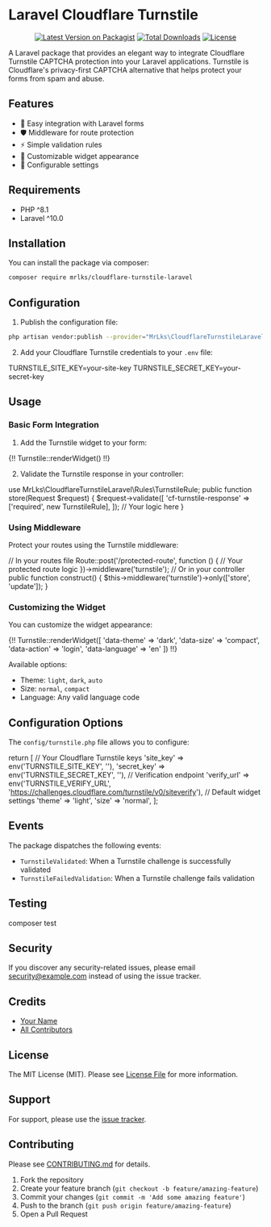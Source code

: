 # Laravel Cloudflare Turnstile

<div align="center">

[![Latest Version on Packagist](https://img.shields.io/packagist/v/mrlks/cloudflare-turnstile-laravel.svg)](https://packagist.org/packages/mrlks/cloudflare-turnstile-laravel)
[![Total Downloads](https://img.shields.io/packagist/dt/mrlks/cloudflare-turnstile-laravel.svg)](https://packagist.org/packages/mrlks/cloudflare-turnstile-laravel)
[![License](https://img.shields.io/packagist/l/mrlks/cloudflare-turnstile-laravel.svg)](LICENSE.md)

</div>

A Laravel package that provides an elegant way to integrate Cloudflare Turnstile CAPTCHA protection into your Laravel applications. Turnstile is Cloudflare's privacy-first CAPTCHA alternative that helps protect your forms from spam and abuse.

## Features

- 🚀 Easy integration with Laravel forms
- 🛡️ Middleware for route protection
- ⚡ Simple validation rules
- 🎨 Customizable widget appearance
- 🔧 Configurable settings

## Requirements

- PHP ^8.1
- Laravel ^10.0

## Installation

You can install the package via composer:

```bash
composer require mrlks/cloudflare-turnstile-laravel
```

## Configuration

1. Publish the configuration file:

```bash
php artisan vendor:publish --provider="MrLks\CloudflareTurnstileLaravel\TurnstileServiceProvider"
```

2. Add your Cloudflare Turnstile credentials to your `.env` file:

TURNSTILE_SITE_KEY=your-site-key
TURNSTILE_SECRET_KEY=your-secret-key

## Usage

### Basic Form Integration

1. Add the Turnstile widget to your form:

{!! Turnstile::renderWidget() !!}

2. Validate the Turnstile response in your controller:

use MrLks\CloudflareTurnstileLaravel\Rules\TurnstileRule;
public function store(Request $request)
{
$request->validate([
'cf-turnstile-response' => ['required', new TurnstileRule],
]);
// Your logic here
}

### Using Middleware

Protect your routes using the Turnstile middleware:

// In your routes file
Route::post('/protected-route', function () {
// Your protected route logic
})->middleware('turnstile');
// Or in your controller
public function construct()
{
$this->middleware('turnstile')->only(['store', 'update']);
}

### Customizing the Widget

You can customize the widget appearance:

{!! Turnstile::renderWidget([
'data-theme' => 'dark',
'data-size' => 'compact',
'data-action' => 'login',
'data-language' => 'en'
]) !!}

Available options:

- Theme: `light`, `dark`, `auto`
- Size: `normal`, `compact`
- Language: Any valid language code

## Configuration Options

The `config/turnstile.php` file allows you to configure:

return [
// Your Cloudflare Turnstile keys
'site_key' => env('TURNSTILE_SITE_KEY', ''),
'secret_key' => env('TURNSTILE_SECRET_KEY', ''),
// Verification endpoint
'verify_url' => env('TURNSTILE_VERIFY_URL', 'https://challenges.cloudflare.com/turnstile/v0/siteverify'),
// Default widget settings
'theme' => 'light',
'size' => 'normal',
];

## Events

The package dispatches the following events:

- `TurnstileValidated`: When a Turnstile challenge is successfully validated
- `TurnstileFailedValidation`: When a Turnstile challenge fails validation

## Testing

composer test

## Security

If you discover any security-related issues, please email security@example.com instead of using the issue tracker.

## Credits

- [Your Name](https://github.com/yourusername)
- [All Contributors](../../contributors)

## License

The MIT License (MIT). Please see [License File](LICENSE.md) for more information.

## Support

For support, please use the [issue tracker](https://github.com/yourusername/cloudflare-turnstile-laravel/issues).

## Contributing

Please see [CONTRIBUTING.md](CONTRIBUTING.md) for details.

1. Fork the repository
2. Create your feature branch (`git checkout -b feature/amazing-feature`)
3. Commit your changes (`git commit -m 'Add some amazing feature'`)
4. Push to the branch (`git push origin feature/amazing-feature`)
5. Open a Pull Request
